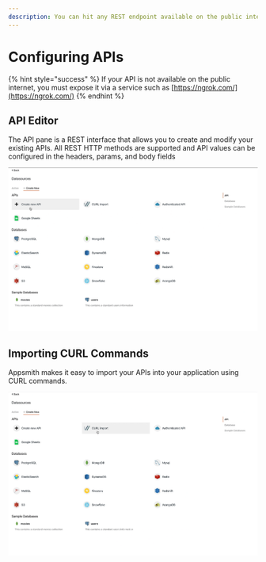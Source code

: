 ```yaml
---
description: You can hit any REST endpoint available on the public internet
---
```


# Configuring APIs

{% hint style="success" %}
If your API is not available on the public internet, you must expose it via a service such as [https://ngrok.com/](https://ngrok.com/)
{% endhint %}

## API Editor

The API pane is a REST interface that allows you to create and modify your existing APIs. All REST HTTP methods are supported and API values can be configured in the headers, params, and body fields

![](../../../.gitbook/assets/create-api%20%281%29.gif)

## Importing CURL Commands

Appsmith makes it easy to import your APIs into your application using CURL commands.

![](../../../.gitbook/assets/import-curl%20%281%29.gif)

